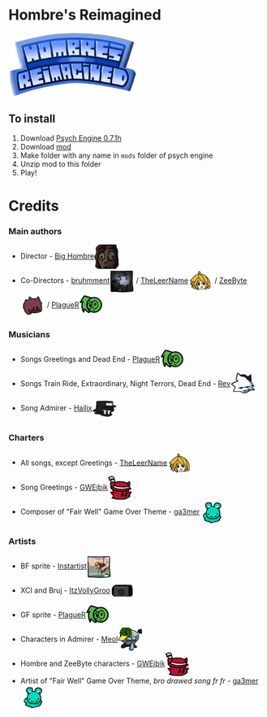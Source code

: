 # Hombre's Reimagined
<img src="images/logo.png" width="50%"/>

## To install
1. Download [Psych Engine 0.7.1h](https://github.com/ShadowMario/FNF-PsychEngine/releases/tag/0.7.1h)
2. Download [mod](https://github.com/TheLeerName/vs-hombre-reimagined/archive/refs/heads/main.zip)
3. Make folder with any name in `mods` folder of psych engine
4. Unzip mod to this folder
5. Play!

# Credits
### Main authors
- Director - [Big Hombre](https://www.youtube.com/@TheBigHombre)<img src="images/credits/BigHombre.png" width="10%" align="center">
- Co-Directors - [bruhmment](https://discord.com/users/1002414876066598953)<img src="images/credits/bruhmment.png" width="10%" align="center"/> / [TheLeerName](https://gamebanana.com/members/2017530)<img src="images/credits/TheLeerName.png" width="10%" align="center"/> / [ZeeByte](https://gamebanana.com/members/1767062)<img src="images/credits/ZeeByte.png" width="10%" align="center"/> / [PlagueR](https://www.youtube.com/@plagueanimations3380)<img src="images/credits/PlagueR.png" width="10%" align="center"/>

### Musicians
- Songs Greetings and Dead End - [PlagueR](https://www.youtube.com/@plagueanimations3380)<img src="images/credits/PlagueR.png" width="10%" align="center"/>
- Songs Train Ride, Extraordinary, Night Terrors, Dead End - [Rev](https://discord.com/users/1120300645476466748)<img src="images/credits/Rev.png" width="10%" align="center"/>
- Song Admirer - [Hailix](https://gamebanana.com/members/2620633)<img src="images/credits/Hailix.png" width="10%" align="center"/>

### Charters
- All songs, except Greetings - [TheLeerName](https://gamebanana.com/members/2017530)<img src="images/credits/TheLeerName.png" width="10%" align="center"/>
- Song Greetings - [GWEjbik](https://twitter.com/ejbik12)<img src="images/credits/GWEjbik.png" width="10%" align="center"/>
- Composer of "Fair Well" Game Over Theme - [ga3mer](https://www.youtube.com/channel/UCe5UmgD9Mo8U1wrSyQxiGAQ)<img src="images/credits/ga3mer.png" width="10%" align="center"/>

### Artists
- BF sprite - [Instartist](https://gamebanana.com/members/2228871)<img src="images/credits/Instartist.png" width="10%" align="center"/>
- XCI and Bruj - [ItzVollyGroo](https://discord.com/users/779616731290140693)<img src="images/credits/ItzVollyGroo.png" width="10%" align="center"/>
- GF sprite - [PlagueR](https://www.youtube.com/@plagueanimations3380)<img src="images/credits/PlagueR.png" width="10%" align="center"/>
- Characters in Admirer - [Meol](https://www.youtube.com/channel/UCObXy_18AhmOoqBdWZrvtuQ)<img src="images/credits/Meol.png" width="10%" align="center"/>
- Hombre and ZeeByte characters - [GWEjbik](https://twitter.com/ejbik12)<img src="images/credits/GWEjbik.png" width="10%" align="center"/>
- Artist of "Fair Well" Game Over Theme, *bro drawed song fr fr* - [ga3mer](https://www.youtube.com/channel/UCe5UmgD9Mo8U1wrSyQxiGAQ)<img src="images/credits/ga3mer.png" width="10%" align="center"/>